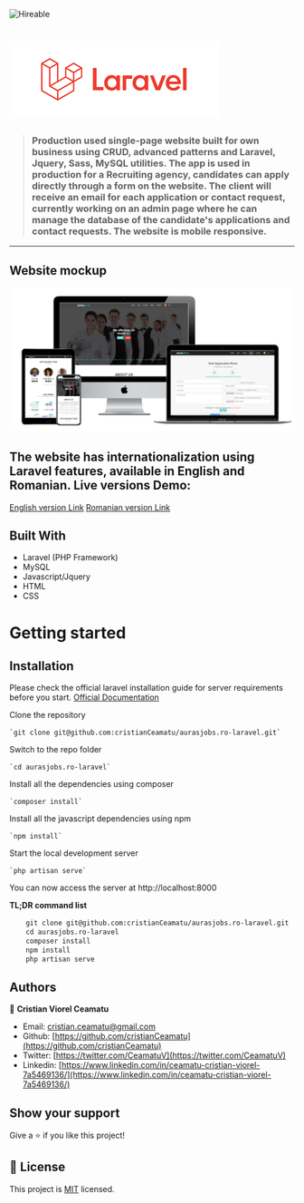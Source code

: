 ![Hireable](https://cdn.rawgit.com/hiendv/hireable/master/styles/flat/yes.svg)

# ![Laravel logo](./.github/laravel-logo.png)

> ### Production used single-page website built for own business using CRUD, advanced patterns and Laravel, Jquery, Sass, MySQL utilities. The app is used in production for a Recruiting agency, candidates can apply directly through a form on the website. The client will receive an email for each application or contact request, currently working on an admin page where he can manage the database of the candidate's applications and contact requests. The website is mobile responsive.

----------

## Website mockup

![screenshot](./.github/app-screenshot.png)


## The website has internationalization using Laravel features, available in English and Romanian. Live versions Demo:

[English version Link](https://www.aurasjobs.ro/?lang=en) [Romanian version Link](https://www.aurasjobs.ro)

## Built With

- Laravel (PHP Framework)
- MySQL
- Javascript/Jquery
- HTML
- CSS

# Getting started

## Installation

Please check the official laravel installation guide for server requirements before you start. [Official Documentation](https://laravel.com/docs/5.4/installation#installation)


Clone the repository

    `git clone git@github.com:cristianCeamatu/aurasjobs.ro-laravel.git`

Switch to the repo folder

    `cd aurasjobs.ro-laravel`

Install all the dependencies using composer

    `composer install`

Install all the javascript dependencies using npm

    `npm install`

Start the local development server

    `php artisan serve`

You can now access the server at http://localhost:8000

**TL;DR command list**

```
    git clone git@github.com:cristianCeamatu/aurasjobs.ro-laravel.git
    cd aurasjobs.ro-laravel
    composer install
    npm install
    php artisan serve
```

## Authors

👤 **Cristian Viorel Ceamatu**

- Email: [cristian.ceamatu@gmail.com](cristian.ceamatu@gmail.com)
- Github: [https://github.com/cristianCeamatu](https://github.com/cristianCeamatu)
- Twitter: [https://twitter.com/CeamatuV](https://twitter.com/CeamatuV)
- Linkedin: [https://www.linkedin.com/in/ceamatu-cristian-viorel-7a5469136/](https://www.linkedin.com/in/ceamatu-cristian-viorel-7a5469136/)

## Show your support

Give a ⭐️ if you like this project!

## 📝 License

This project is [MIT](lic.url) licensed.
